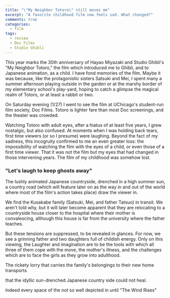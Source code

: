 ```yaml
---
title: "\"My Neighbor Totoro\" still moves me"
excerpt: "A favorite childhood film now feels sad. What changed?"
comments: true
categories: 
  - film
tags:
  - review
  - Doc Films
  - Studio Ghibli
---
```


This year marks the 30th anniversary of Hayao Miyazaki and Studio Ghibli's "My Neighbor Totoro," the film which introduced me to Ghibli, and to Japanese animation, as a child. I have fond memories of the film. Maybe it was because, like the protagonistic sisters Satsuki and Mei, I spent many a summer afternoon playing outside in the garden or at the marshy border of my elementary school's play-yard, hoping to catch a glimpse the magical realm of Totoro, or at least a rabbit or two. 

On Saturday evening (1/27) I went to see the film at UChicago's student-run film society, Doc Films. Totoro is lighter fare than most Doc screenings, and the theater was crowded.

Watching Totoro with adult eyes, after a hiatus of at least five years, I grew nostalgic, but also confused. At moments when I was holding back tears, first time viewers (or so I presume) were laughing. Beyond the fact of my sadness, this incogruity confirmed to me an even greater loss: the impossibility of watching the film with the eyes of a child, or even those of a first time viewer. That it was not the film but my eyes that had changed in those intervening years. The film of my childhood was somehow lost. 

### "Let's laugh to keep ghosts away"

The lushly animated Japanese countryside, drenched in a high summer sun, a country road (which will feature later on as the way in and out of the world where most of the film's action takes place) draw the viewer in.

We find the Kusakabe family (Satsuki, Mei, and father Tatsuo) in transit. We aren't told why, but it will later become apparent that they are relocating to a countryside house closer to the hospital where their mother is convalescing, although this house is far from the university where the father teaches.

But these tensions are suppressed, to be revealed in glances. For now, we see a grinning father and two daughters full of childish energy. Only on this viewing, the  Laughter and imagination are to be the tools with which all three of them cope with the move, the mother's illness, and the challenges which are to face the girls as they grow into adulthood.

The rickety lorry that carries the family's belongings to their new home transports 

that the idyllic sun-drenched Japanese country side could not heal.

Indeed every space of the not so well depicted in until "The Wind Rises"